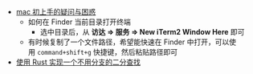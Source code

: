 - [mac 初上手的疑问与困惑](https://blog.rxliuli.com/p/88862964f94e4bdca5c97a5a2581898a/)
	- 如何在 Finder 当前目录打开终端
		- 选中目录后，从 **访达 => 服务 => New iTerm2 Window Here** 即可
	- 有时候复制了一个文件路径，希望能快速在 Finder 中打开，可以使用 `command+shift+g` 快捷键，然后粘贴路径即可
- [使用 Rust 实现一个不用分支的二分查找](https://twitter.com/drmingdrmer/status/1627865498636660736)